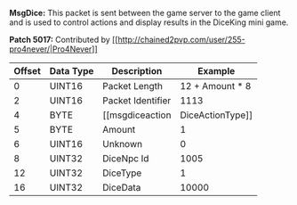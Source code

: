**MsgDice:** This packet is sent between the game server to the game client and is used to control actions and display results in the DiceKing mini game.

**Patch 5017:** Contributed by [[http://chained2pvp.com/user/255-pro4never/|Pro4Never]]

| Offset | Data Type | Description | Example |
|---|---|---|---|
| 0 | UINT16 | Packet Length | 12 + Amount * 8 |
| 2 | UINT16 | Packet Identifier | 1113 |
| 4 | BYTE | [[msgdiceaction|DiceActionType]] | DiceActionType.ChipIn |
| 5 | BYTE | Amount | 1 |
| 6 | UINT16 | Unknown | 0 |
| 8 | UINT32 | DiceNpc Id | 1005 |
| 12 | UINT32 | DiceType | 1 |
| 16 | UINT32 | DiceData | 10000 |
